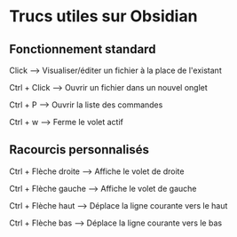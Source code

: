 # Trucs utiles sur Obsidian

## Fonctionnement standard

Click --> Visualiser/éditer un fichier à la place de l'existant

Ctrl + Click --> Ouvrir un fichier dans un nouvel onglet

Ctrl + P --> Ouvrir la liste des commandes

Ctrl + w --> Ferme le volet actif


## Racourcis personnalisés

Ctrl + Flèche droite --> Affiche le volet de droite

Ctrl + Flèche gauche --> Affiche le volet de gauche

Ctrl + Flèche haut --> Déplace la ligne courante vers le haut

Ctrl + Flèche bas --> Déplace la ligne courante vers le bas
